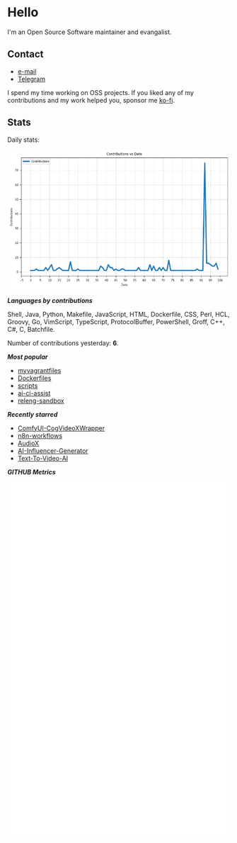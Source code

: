 
# Hello

I'm an Open Source Software maintainer and evangalist.

## Contact

- [e-mail](mailto:askb23@gmail.com)
- [Telegram]()

I spend my time working on OSS projects. If you liked any of
my contributions and my work helped you, sponsor me [ko-fi](https://ko-fi.com/askb23).

## Stats

Daily stats:

![contributions graph](graph.png)

***Languages by contributions***

Shell, Java, Python, Makefile, JavaScript, HTML, Dockerfile, CSS, Perl, HCL, Groovy, Go, VimScript, TypeScript, ProtocolBuffer, PowerShell, Groff, C++, C#, C, Batchfile.

Number of contributions yesterday: **6**.

***Most popular***

- [myvagrantfiles](https://github.com/askb/myvagrantfiles)
- [Dockerfiles](https://github.com/askb/Dockerfiles)
- [scripts](https://github.com/askb/scripts)
- [ai-ci-assist](https://github.com/askb/ai-ci-assist)
- [releng-sandbox](https://github.com/opendaylight/releng-sandbox)

***Recently starred***

- [ComfyUI-CogVideoXWrapper](https://github.com/kijai/ComfyUI-CogVideoXWrapper)
- [n8n-workflows](https://github.com/hanson-cheng/n8n-workflows)
- [AudioX](https://github.com/ZeyueT/AudioX)
- [AI-Influencer-Generator](https://github.com/SamurAIGPT/AI-Influencer-Generator)
- [Text-To-Video-AI](https://github.com/SamurAIGPT/Text-To-Video-AI)

***GITHUB Metrics***

![Metrics](https://github.com/askb/askb/blob/main/github-metrics.svg)


